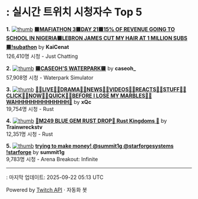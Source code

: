 # : 실시간 트위치 시청자수 Top 5

**1.** [![thumb](https://static-cdn.jtvnw.net/previews-ttv/live_user_kaicenat-320x180.jpg)](https://twitch.tv/KaiCenat)
**[🟪MAFIATHON 3🟪DAY 21🟪15% OF REVENUE GOING TO SCHOOL IN NIGERIA🟪LEBRON JAMES CUT MY HAIR AT 1 MILLION SUBS🟪!subathon](https://twitch.tv/KaiCenat)** by **KaiCenat**<br>126,410명 시청  - Just Chatting

**2.** [![thumb](https://static-cdn.jtvnw.net/previews-ttv/live_user_caseoh_-320x180.jpg)](https://twitch.tv/caseoh_)
**[🟨CASEOH'S WATERPARK🟨](https://twitch.tv/caseoh_)** by **caseoh_**<br>57,908명 시청  - Waterpark Simulator

**3.** [![thumb](https://static-cdn.jtvnw.net/previews-ttv/live_user_xqc-320x180.jpg)](https://twitch.tv/xQc)
**[👨‍💻LIVE👨‍💻DRAMA👨‍💻NEWS👨‍💻VIDEOS👨‍💻REACTS👨‍💻STUFF👨‍💻CLICK👨‍💻NOW👨‍💻QUICK👨‍💻BEFORE I LOSE MY MARBLES👨‍💻WAHHHHHHHHHHHHHH👨](https://twitch.tv/xQc)** by **xQc**<br>19,754명 시청  - Rust

**4.** [![thumb](https://static-cdn.jtvnw.net/previews-ttv/live_user_trainwreckstv-320x180.jpg)](https://twitch.tv/Trainwreckstv)
**[💎M249 BLUE GEM RUST DROP💎 Rust Kingdoms 💎](https://twitch.tv/Trainwreckstv)** by **Trainwreckstv**<br>12,351명 시청  - Rust

**5.** [![thumb](https://static-cdn.jtvnw.net/previews-ttv/live_user_summit1g-320x180.jpg)](https://twitch.tv/summit1g)
**[trying to make money!  @summit1g @starforgesystems !starforge](https://twitch.tv/summit1g)** by **summit1g**<br>9,783명 시청  - Arena Breakout: Infinite


---
: 마지막 업데이트: 2025-09-22 05:13 UTC

Powered by [Twitch API](https://dev.twitch.tv/docs/api/reference) · 자동화 봇